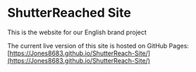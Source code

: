 # ShutterReached Site

This is the website for our English brand project

The current live version of this site is hosted on GitHub Pages:
[https://Jones8683.github.io/ShutterReach-Site/](https://Jones8683.github.io/ShutterReach-Site/)

